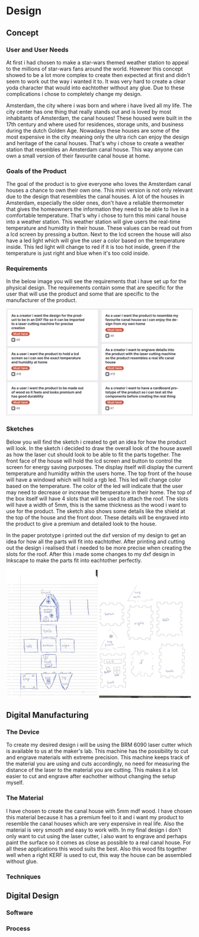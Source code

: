 # Design

## Concept

### User and User Needs

At first i had chosen to make a star-wars themed weather station to appeal to the millions of star-wars fans around the world. However this concept showed to be a lot more complex to create then expected at first and didn't seem to work out the way i wanted it to. It was very hard to create a clear yoda character that would into eachtother without any glue. Due to these complications i chose to completely change my design.

Amsterdam, the city where i was born and where i have lived all my life. The city center has one thing that really stands out and is loved by most inhabitants of Amsterdam, the canal houses! These housed were built in the 17th century and where used for residences, storage units, and business during the dutch Golden Age. Nowadays these houses are some of the most expensive in the city meaning only the ultra rich can enjoy the design and heritage of the canal houses.
That's why i chose to create a weather station that resembles an Amsterdam canal house. This way anyone can own a small version of their favourite canal house at home.

### Goals of the Product

The goal of the product is to give everyone who loves the Amsterdam canal houses a chance to own their own one. This mini version is not only relevant due to the design that resembles the canal houses. A lot of the houses in Amsterdam, especially the older ones, don't have a reliable thermometer that gives the homeowners the information they need to be able to live in a comfortable temperature. That's why i chose to turn this mini canal house into a weather station. This weather station will give users the real-time temperature and humidity in their house. These values can be read out from a lcd screen by pressing a button. Next to the lcd screen the house will also have a led light which will give the user a color based on the temperature inside. This led light will change to red if it is too hot inside, green if the temperature is just right and blue when it's too cold inside.

### Requirements

In the below image you will see the requirements that i have set up for the physical design. The requirements contain some that are specific for the user that will use the product and some that are specific to the manufacturer of the product.

![Requirements Board Physical Design](../assets/Requirements_phyisical.png)

### Sketches

Below you will find the sketch i created to get an idea for how the product will look. In the sketch i decided to draw the overall look of the house aswell as how the laser cut should look to be able to fit the parts together. The front face of the house will hold the lcd screen and button to control the screen for energy saving purposes. The display itself will display the current temperature and humidity within the users home. The top front of the house will have a windowd which will hold a rgb led. This led will change color based on the temperature. The color of the led will indicate that the user may need to decrease or increase the temperature in their home. The top of the box itself will have 4 slots that will be used to attach the roof. The slots will have a width of 5mm, this is the same thickness as the wood i want to use for the product. The sketch also shows some details like the shield at the top of the house and the front door. These details will be engraved into the product to give a premium and detailed look to the house.

 In the paper prototype i printed out the dxf version of my design to get an idea for how all the parts will fit into eachtother. After printing and cutting out the design i realised that i needed to be more precise when creating the slots for the roof. After this i made some changes to my dxf design in Inkscape to make the parts fit into eachtother perfectly.

![Canal House Sketch & Paper Prototype](../assets/Canal_House_Sketch&Prototype.png)

## Digital Manufacturing

### The Device

To create my desired design i will be using the BRM 6090 laser cutter which is available to us at the maker's lab. This machine has the possibility to cut and engrave materials with extreme precision. This machine keeps track of the material you are using and cuts accordingly, no need for measuring the distance of the laser to the material you are cutting. This makes it a lot easier to cut and engrave after eachother without changing the setup myself.

### The Material

I have chosen to create the canal house with 5mm mdf wood. I have chosen this material because it has a premium feel to it and i want my product to resemble the canal houses which are very expensive in real life. Also the material is very smooth and easy to work with. In my final design i don't only want to cut using the laser cutter, i also want to engrave and perhaps paint the surface so it comes as close as possible to a real canal house. For all these applications this wood suits the best. Also this wood fits together well when a right KERF is used to cut, this way the house can be assembled without glue.

### Techniques

## Digital Design

### Software

### Process